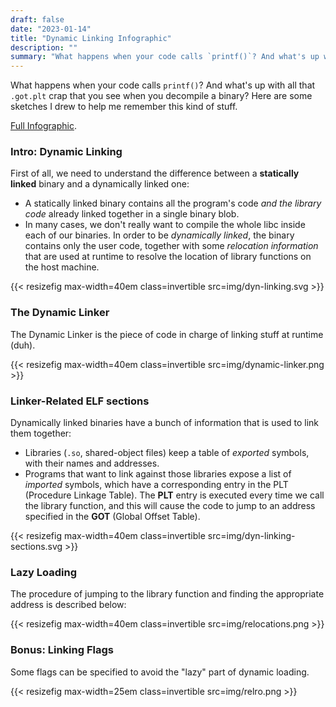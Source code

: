 ```yaml
---
draft: false
date: "2023-01-14"
title: "Dynamic Linking Infographic"
description: ""
summary: "What happens when your code calls `printf()`? And what's up with all that `.got.plt` stuff that you see when you decompile a binary? Here are some sketches I drew to help me remember this kind of stuff."
---
```


What happens when your code calls `printf()`? And what's up with all that `.got.plt` crap that you see when you decompile a binary? Here are some sketches I drew to help me remember this kind of stuff.

[Full Infographic](img/dynamic-linking.png).

<!--These sketches are mainly inspired by [How the ELF ruined the Christmas](https://www.usenix.org/system/files/conference/usenixsecurity15/sec15-paper-di-frederico.pdf). -->

### Intro: Dynamic Linking

First of all, we need to understand the difference between a **statically linked** binary and a dynamically linked one:

- A statically linked binary contains all the program's code _and the library code_ already linked together in a single binary blob.
- In many cases, we don't really want to compile the whole libc inside each of our binaries. In order to be _dynamically linked_, the binary contains only the user code, together with some _relocation information_ that are used at runtime to resolve the location of library functions on the host machine.

{{< resizefig max-width=40em class=invertible src=img/dyn-linking.svg >}}
<!-- {{< resizefig max-width=40em class=invertible src=img/dyn-linking-2.svg >}} -->


### The Dynamic Linker

The Dynamic Linker is the piece of code in charge of linking stuff at runtime (duh).

{{< resizefig max-width=40em class=invertible src=img/dynamic-linker.png >}}

### Linker-Related ELF sections

Dynamically linked binaries have a bunch of information that is used to link them together:

- Libraries (`.so`, shared-object files) keep a table of _exported_ symbols, with their names and addresses.
- Programs that want to link against those libraries expose a list of _imported_ symbols, which have a corresponding entry in the PLT (Procedure Linkage Table). The **PLT** entry is executed every time we call the library function, and this will cause the code to jump to an address specified in the **GOT** (Global Offset Table).

{{< resizefig max-width=40em class=invertible src=img/dyn-linking-sections.svg >}}
<!-- {{< resizefig max-width=40em class=invertible src=img/elf-sections.png >}} -->

### Lazy Loading

The procedure of jumping to the library function and finding the appropriate address is described below:

{{< resizefig max-width=40em class=invertible src=img/relocations.png >}}

### Bonus: Linking Flags

Some flags can be specified to avoid the "lazy" part of dynamic loading.

{{< resizefig max-width=25em class=invertible src=img/relro.png >}}
